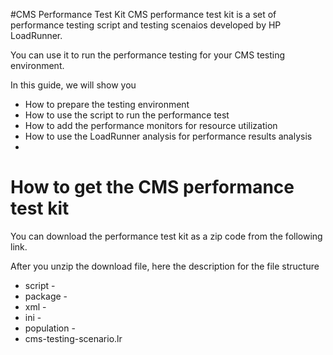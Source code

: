 #CMS Performance Test Kit
CMS performance test kit is a set of performance testing script and testing scenaios developed by HP LoadRunner.

You can use it to run the performance testing for your CMS testing environment.

In this guide, we will show you

* How to prepare the testing environment
* How to use the script to run the performance test
* How to add the performance monitors for resource utilization
* How to use the LoadRunner analysis for performance results analysis
*

# How to get the CMS performance test kit
You can download the performance test kit as a zip code from the following link.



After you unzip the download file, here the description for the file structure
* script -
* package -
* xml -
* ini -
* population -
* cms-testing-scenario.lr




